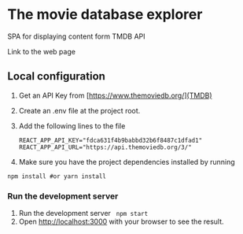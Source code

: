 # The movie database explorer

SPA for displaying content form TMDB API

Link to the web page [](here)

## Local configuration

1. Get an API Key from [https://www.themoviedb.org/](TMDB)
2. Create an .env file at the project root.
3. Add the following lines to the file

   ```
   REACT_APP_API_KEY="fdca631f4b9babbd32b6f8487c1dfad1"
   REACT_APP_API_URL="https://api.themoviedb.org/3/"
   ```

4. Make sure you have the project dependencies installed by running

`npm install #or yarn install`

### Run the development server

1. Run the development server
   ` npm start`
2. Open [http://localhost:3000](http://localhost:3000) with your browser to see the result.
